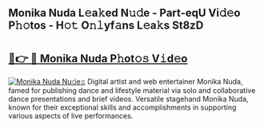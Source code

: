 ## Monika Nuda L𝚎a𝚔ed N𝚞𝚍e - Part-eqU Vi𝚍𝚎o P𝚑𝚘tos - H𝚘𝚝 O𝚗𝚕yf𝚊ns L𝚎a𝚔s St8zD

# <h2><a href="http://kfcdn76.oniu.top/?m=Monika+Nuda">🔗👉 🔴 Monika Nuda P𝚑ot𝚘𝚜 V𝚒d𝚎o</a></h2>

[![Monika Nuda Nu𝚍e𝚜](https://i.imgur.com/0qMVB7G.gif)](http://kfcdn76.oniu.top/?m=Monika+Nuda)
Digital artist and web entertainer Monika Nuda, famed for publishing dance and lifestyle material via solo and collaborative dance presentations and brief videos. Versatile stagehand Monika Nuda, known for their exceptional skills and accomplishments in supporting various aspects of live performances.  

